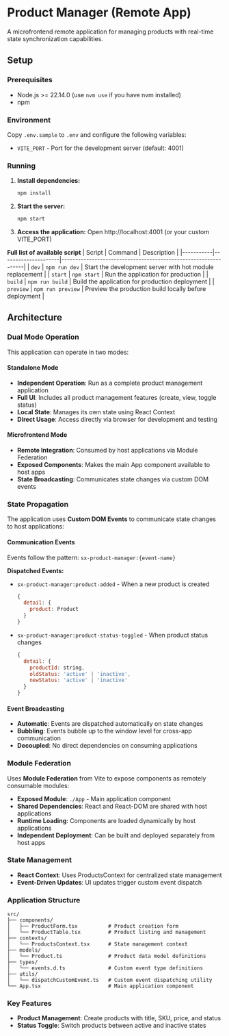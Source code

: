# Product Manager (Remote App)

A microfrontend remote application for managing products with real-time state synchronization capabilities.

## Setup

### Prerequisites

- Node.js >= 22.14.0 (use `nvm use` if you have nvm installed)
- npm

### Environment

Copy `.env.sample` to `.env` and configure the following variables:

- `VITE_PORT` - Port for the development server (default: 4001)

### Running

1. **Install dependencies:**
   ```bash
   npm install
   ```

2. **Start the server:**
   ```bash
   npm start
   ```

3. **Access the application:**
   Open http://localhost:4001 (or your custom VITE_PORT)

**Full list of available script**
| Script    | Command             | Description                                                    |
|-----------|---------------------|----------------------------------------------------------------|
| `dev`     | `npm run dev`       | Start the development server with hot module replacement      |
| `start`   | `npm start`         | Run the application for production      |
| `build`   | `npm run build`     | Build the application for production deployment               |
| `preview` | `npm run preview`   | Preview the production build locally before deployment       |

## Architecture

### Dual Mode Operation
This application can operate in two modes:

#### Standalone Mode
- **Independent Operation**: Run as a complete product management application
- **Full UI**: Includes all product management features (create, view, toggle status)
- **Local State**: Manages its own state using React Context
- **Direct Usage**: Access directly via browser for development and testing

#### Microfrontend Mode
- **Remote Integration**: Consumed by host applications via Module Federation
- **Exposed Components**: Makes the main App component available to host apps
- **State Broadcasting**: Communicates state changes via custom DOM events

### State Propagation
The application uses **Custom DOM Events** to communicate state changes to host applications:

#### Communication Events
Events follow the pattern: `sx-product-manager:{event-name}`

**Dispatched Events:**
- `sx-product-manager:product-added` - When a new product is created
  ```javascript
  {
    detail: {
      product: Product
    }
  }
  ```

- `sx-product-manager:product-status-toggled` - When product status changes
  ```javascript
  {
    detail: {
      productId: string,
      oldStatus: 'active' | 'inactive',
      newStatus: 'active' | 'inactive'
    }
  }
  ```

#### Event Broadcasting
- **Automatic**: Events are dispatched automatically on state changes
- **Bubbling**: Events bubble up to the window level for cross-app communication
- **Decoupled**: No direct dependencies on consuming applications

### Module Federation
Uses **Module Federation** from Vite to expose components as remotely consumable modules:

- **Exposed Module**: `./App` - Main application component
- **Shared Dependencies**: React and React-DOM are shared with host applications
- **Runtime Loading**: Components are loaded dynamically by host applications
- **Independent Deployment**: Can be built and deployed separately from host apps

### State Management
- **React Context**: Uses ProductsContext for centralized state management
- **Event-Driven Updates**: UI updates trigger custom event dispatch

### Application Structure
```
src/
├── components/
│   ├── ProductForm.tsx          # Product creation form
│   └── ProductTable.tsx         # Product listing and management
├── contexts/
│   └── ProductsContext.tsx      # State management context
├── models/
│   └── Product.ts               # Product data model definitions
├── types/
│   └── events.d.ts              # Custom event type definitions
├── utils/
│   └── dispatchCustomEvent.ts   # Custom event dispatching utility
└── App.tsx                      # Main application component
```

### Key Features
- **Product Management**: Create products with title, SKU, price, and status
- **Status Toggle**: Switch products between active and inactive states